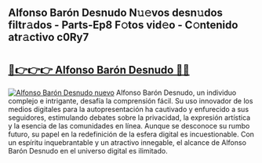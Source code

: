 ## Alfonso Barón Desnudo N𝚞𝚎vos desn𝚞dos filtr𝚊dos - Parts-Ep8 F𝚘tos vid𝚎o - C𝚘ntenido atr𝚊ctivo c0Ry7

# <h2><a href="http://mb5qnf.tromn.icu/?c=Alfonso+Bar%c3%b3n+Desnudo">🔗👉👉👉 Alfonso Barón Desnudo 🔗🔗</a></h2>

[![Alfonso Barón Desnudo nuevo](https://i.imgur.com/pEAQMta.gif)](http://mb5qnf.tromn.icu/?c=Alfonso+Bar%c3%b3n+Desnudo)
Alfonso Barón Desnudo, un individuo complejo e intrigante, desafía la comprensión fácil. Su uso innovador de los medios digitales para la autopresentación ha cautivado y enfurecido a sus seguidores, estimulando debates sobre la privacidad, la expresión artística y la esencia de las comunidades en línea. Aunque se desconoce su rumbo futuro, su papel en la redefinición de la esfera digital es incuestionable. Con un espíritu inquebrantable y un atractivo innegable, el alcance de Alfonso Barón Desnudo en el universo digital es ilimitado.
